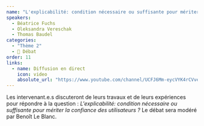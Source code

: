 ```yaml
---
name: "L'explicabilité: condition nécessaire ou suffisante pour mériter la confiance des utilisateurs?"
speakers:
  - Béatrice Fuchs
  - Oleksandra Vereschak
  - Thomas Baudel
categories:
  - "Thème 2"
  - 📣 Débat
order: 11
links:
  - name: Diffusion en direct
    icon: video
    absolute_url: "https://www.youtube.com/channel/UCFJ6Mm-eycVYK4rCVve2s2g"
---
```


Les intervenant.e.s discuteront de leurs travaux et de leurs expériences pour répondre à la question : *L'explicabilité: condition nécessaire ou suffisante pour mériter la confiance des utilisateurs ?* Le débat sera modéré par Benoît Le Blanc.